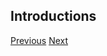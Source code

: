 <article class="vh-100 dt w-100">
  <div class="dtc v-mid tc green ph3 ph4-l">
    <h1 class="f6 f2-m f-subheadline-l fw6 tc">Introductions</h1>
    <a class="f6 grow no-underline br-pill ph3 pv2 mb2 dib white bg-dark-green" href="/">Previous</a>
    <a class="f6 grow no-underline br-pill ph3 pv2 mb2 dib white bg-dark-green" href="/slides/2">Next</a>
  </div>
</article>

